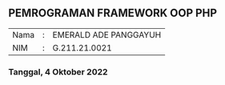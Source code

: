 ## PEMROGRAMAN FRAMEWORK OOP PHP

<table
  <tr>
    <td>Nama</td>
    <td>:</td>
    <td>EMERALD ADE PANGGAYUH</td>
  </tr>
  <tr>
    <td>NIM</td>
    <td>:</td>
    <td>G.211.21.0021</td>
  </tr>
</table>


### Tanggal, 4 Oktober 2022
